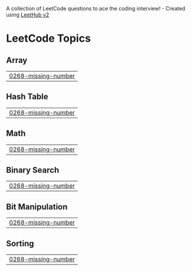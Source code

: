 A collection of LeetCode questions to ace the coding interview! - Created using [LeetHub v2](https://github.com/arunbhardwaj/LeetHub-2.0)
<!---LeetCode Topics Start-->
# LeetCode Topics
## Array
|  |
| ------- |
| [0268-missing-number](https://github.com/Khushi-b08/leetcode/tree/master/0268-missing-number) |
## Hash Table
|  |
| ------- |
| [0268-missing-number](https://github.com/Khushi-b08/leetcode/tree/master/0268-missing-number) |
## Math
|  |
| ------- |
| [0268-missing-number](https://github.com/Khushi-b08/leetcode/tree/master/0268-missing-number) |
## Binary Search
|  |
| ------- |
| [0268-missing-number](https://github.com/Khushi-b08/leetcode/tree/master/0268-missing-number) |
## Bit Manipulation
|  |
| ------- |
| [0268-missing-number](https://github.com/Khushi-b08/leetcode/tree/master/0268-missing-number) |
## Sorting
|  |
| ------- |
| [0268-missing-number](https://github.com/Khushi-b08/leetcode/tree/master/0268-missing-number) |
<!---LeetCode Topics End-->